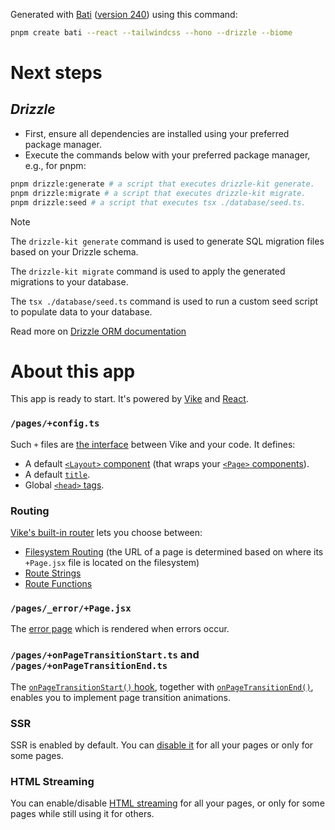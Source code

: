 Generated with [Bati](https://batijs.dev) ([version 240](https://www.npmjs.com/package/create-bati/v/0.0.240)) using this command:

```sh
pnpm create bati --react --tailwindcss --hono --drizzle --biome
```

# Next steps
## *Drizzle*
- First, ensure all dependencies are installed using your preferred package manager.
- Execute the commands below with your preferred package manager, e.g., for pnpm:
```bash
pnpm drizzle:generate # a script that executes drizzle-kit generate.
pnpm drizzle:migrate # a script that executes drizzle-kit migrate.
pnpm drizzle:seed # a script that executes tsx ./database/seed.ts.
```

> [!NOTE]
> The `drizzle-kit generate` command is used to generate SQL migration files based on your Drizzle schema.
>
> The `drizzle-kit migrate` command is used to apply the generated migrations to your database.
>
> The `tsx ./database/seed.ts` command is used to run a custom seed script to populate data to your database. 

Read more on [Drizzle ORM documentation](https://orm.drizzle.team/docs/overview)

# About this app
This app is ready to start. It's powered by [Vike](https://vike.dev) and [React](https://react.dev/learn).

### `/pages/+config.ts`

Such `+` files are [the interface](https://vike.dev/config) between Vike and your code. It defines:
- A default [`<Layout>` component](https://vike.dev/Layout) (that wraps your [`<Page>` components](https://vike.dev/Page)).
- A default [`title`](https://vike.dev/title).
- Global [`<head>` tags](https://vike.dev/head-tags).

### Routing

[Vike's built-in router](https://vike.dev/routing) lets you choose between:
 - [Filesystem Routing](https://vike.dev/filesystem-routing) (the URL of a page is determined based on where its `+Page.jsx` file is located on the filesystem)
 - [Route Strings](https://vike.dev/route-string)
 - [Route Functions](https://vike.dev/route-function)

### `/pages/_error/+Page.jsx`

The [error page](https://vike.dev/error-page) which is rendered when errors occur.

### `/pages/+onPageTransitionStart.ts` and `/pages/+onPageTransitionEnd.ts`

The [`onPageTransitionStart()` hook](https://vike.dev/onPageTransitionStart), together with [`onPageTransitionEnd()`](https://vike.dev/onPageTransitionEnd), enables you to implement page transition animations.

### SSR

SSR is enabled by default. You can [disable it](https://vike.dev/ssr) for all your pages or only for some pages.

### HTML Streaming

You can enable/disable [HTML streaming](https://vike.dev/streaming) for all your pages, or only for some pages while still using it for others.

